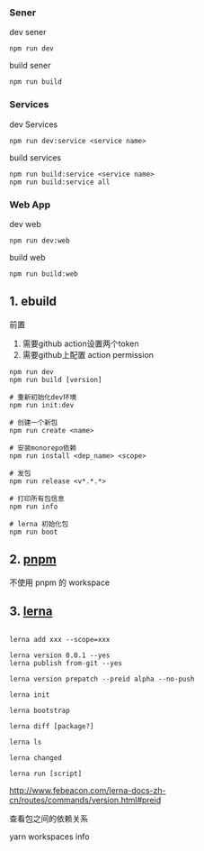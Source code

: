 <!--
 * @Author: chenzhongsheng
 * @Date: 2023-02-22 10:47:40
 * @Description: Coding something
-->


<!--
 * @Author: chenzhongsheng
 * @Date: 2023-03-03 17:31:41
 * @Description: Coding something
-->

### Sener

dev sener

```
npm run dev
```

build sener

```
npm run build
```

### Services

dev Services

```
npm run dev:service <service name>
```

build services

```
npm run build:service <service name>
npm run build:service all
```

### Web App

dev web

```
npm run dev:web
```

build web

```
npm run build:web
```



## 1. ebuild

前置

1. 需要github action设置两个token
2. 需要github上配置 action permission

```
npm run dev
npm run build [version]

# 重新初始化dev环境
npm run init:dev

# 创建一个新包
npm run create <name>

# 安装monorepo依赖
npm run install <dep_name> <scope>

# 发包
npm run release <v*.*.*>

# 打印所有包信息
npm run info

# lerna 初始化包
npm run boot
```
## 2. [pnpm](https://zhuanlan.zhihu.com/p/373935751)

不使用 pnpm 的 workspace

<!-- 
pnpm i xxx -save-dev -w

pnpm i @test/utils -r --filter @test/ui

pnpm i xxx -r --filter @test/web

https://zhuanlan.zhihu.com/p/427588430

https://segmentfault.com/a/1190000040988970 -->

## 3. [lerna](https://www.lernajs.cn/)

```

lerna add xxx --scope=xxx

lerna version 0.0.1 --yes
lerna publish from-git --yes

lerna version prepatch --preid alpha --no-push

lerna init

lerna bootstrap

lerna diff [package?]

lerna ls

lerna changed

lerna run [script]
```

http://www.febeacon.com/lerna-docs-zh-cn/routes/commands/version.html#preid

查看包之间的依赖关系

yarn workspaces info 
